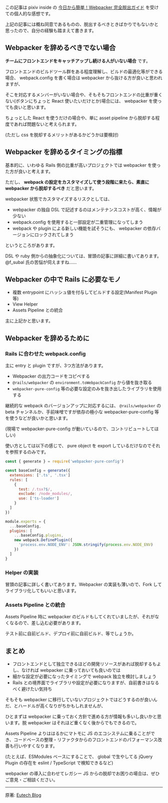 この記事は pixiv inside の [今日から簡単！Webpacker 完全脱出ガイド](https://inside.pixiv.blog/subal/4615) を受けての個人的な感想です。

上記の記事には概ね同意であるものの、脱出するべきときばかりでもないかと思ったので、自分の経験も踏まえて書きます。


## Webpacker を辞めるべきでない場合

**チームにフロントエンドをキャッチアップし続ける人がいない場合** です。

フロントエンドのビルドツール群をある程度理解し、ビルドの最適化等ができる場合、 webpack.config を書く場合は webpacker から抜ける方が良いと思われますが、

そこを対応するメンバーがいない場合や、そもそもフロントエンドの比重が重くない(ボタンにちょっと React 使いたいだけとか)場合には、 webpacker を使っても良いと思います。

ちょっとした React を使うだけの場合や、単に asset pipeline から脱却する程度であれば問題ないと考えられます。

(ただし css を脱却するメリットがあるかどうかは要検討)


## Webpacker を辞めるタイミングの指標

基本的に、いわゆる Rails 側の比重が高いプロジェクトでは webpacker を使った方が良いと考えます。

ただし、 **webpack の設定をカスタマイズして使う段階に来たら、素直に webpacker から脱却するべき** だと思います。

webpacker 状態でカスタマイズするリスクとしては、

- webpacker の独自 DSL で記述するのはメンテナンスコストが高く、情報が少ない
- webpack.config を使用すると一部設定が二重管理になってしまう
- webpack や plugin による新しい機能を試そうにも、 webpacker の依存バージョンにロックされてしまう

というところがあります。

DSL や ruby 側からの抽象化については、冒頭の記事に詳細に書いてあります。 @f_subal 氏の苦悩が伺えますね……


## Webpacker の中で Rails に必要なモノ

- 複数 entrypoint にハッシュ値を付与してビルドする設定(Manifest Plugin等)
- View Helper
- Assets Pipeline との統合

主に上記かと思います。


## Webpacker を辞めるために

### Rails に合わせた webpack.config

主に entry と plugin ですが、3つ方法があります。

- Webpacker の出力コードをコピペする
- `@rails/webpacker` の `environment.toWebpackConfig` から値を抜き取る
- `webpacker-pure-config` 等の必要な設定のみを抜き出したライブラリを使用する

継続的な webpack のバージョンアップに対応するには、 `@rails/webpacker` の beta チャンネルか、手前味噌ですが依存の極小な webpacker-pure-config 等を使うなどが良いかと思います。

(現場で webpacker-pure-config が動いているので、コントリビュートしてほしい)

使い方としては以下の感じで、 pure object を export しているだけなのでそれを参照するのみです。

```js
const { generate } = require('webpacker-pure-config')

const baseConfig = generate({
  extensions: ['.ts', '.tsx']
  rules: [
    {
      test: /.tsx?$/,
      exclude: /node_modules/,
      use: ['ts-loader']
    }
  ]
})

module.exports = {
  ...baseConfig,
  plugins: [
    ...baseConfig.plugins,
    new webpack.DefinePlugin({
      'process.env.NODE_ENV': JSON.stringify(process.env.NODE_ENV)
    })
  ]
}
```

### Helper の実装

冒頭の記事に詳しく書いてあります。Webpacker の実装も薄いので、Fork してライブラリ化してもいいと思います。

### Assets Pipeline との統合

Assets Pipeline 時に webpacker のビルドもしてくれていましたが、それがなくなるので、差し込む必要があります。

テスト前に自前ビルド、デプロイ前に自前ビルド、等でしょうか。


## まとめ

- フロントエンドとして独立できるほどの開発リソースがあれば脱却するもよし、なければ webpacker に乗っておいても良いのでは
- 細かな設定が必要になったタイミングで webpack 独立を検討しましょう
- Rails との境界面でライブラリや設定が必要になりますが、自前書きはなるべく避けたい気持ち

そもそも webpacker に移行していないプロジェクトではどうするのが良いんだ、とハードルが高くなりがちかもしれませんが、

ひとまずは webpacker に乗っておく方針で進める方が情報も多いし良いかと思います。脱 webpacker はそれほど重くなく後からでもできるので。

Assets Pipeline よりははるかにマトモに JS のエコシステムに乗ることができ、コードベースの整理・リファクタからのフロントエンドのパフォーマンス改善も行いやすくなります。

(たとえば、ESModules ベースにすることで、 global で生やしてる jQuery Plugin の存在を eslint / TypeScript で検知できるなど)

webpacker の導入に合わせてレガシー JS からの脱却でお困りの場合は、ぜひご意見・ご相談ください。

---

原著: [Eutech Blog](https://blog.euxn.me/entry/2018-08-13_cases-you-should-use-webpacker-or-not/)
